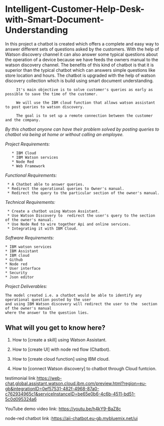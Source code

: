  # Intelligent-Customer-Help-Desk-with-Smart-Document-Understanding

 
 

 In this project a chatbot is created which offers a complete and easy way to answer different sets of questions asked by the customers. With the help of Watson discovery channel it can also answer some typical questions about the operation of a device because we have feeds the owners manual to the watson discovery channel. The benefits of this kind of chatbot is that it is superior than the typical chatbot which can answers simple questions like store location and hours. The chatbot is upgraded with the help of watson discovery collection which is build using smart document understanding.

         It's main objective is to solve customer's queries as early as possible to save the time of the customer. 
         
         We will use the IBM cloud function that allows watson assistant to post queries to watson discovery.

         The goal is to set up a remote connection between the customer and the company. 
         
        
        
   *By this chatbot anyone can have their problem solved by posting queries to chatbot via being at home or without calling an employee.*
   
   

*Project Requirements:*

       * IBM Cloud
       * IBM Watson services
       * Node Red
       * Web Framework

*Functional Requirements:*

     * A Chatbot able to answer queries.
     * Redirect the operational queries to Owner's manual.
     * Redirect the query to the particular section of the owner's manual.


*Technical Requirements:*

     * Create a chatbot using Watson Assistant.
     * Use Watson Discovery to  redirect the user's query to the section of the owner's manual.
     * Use Node Red to wire together Api and online services.
     * Integrating it with IBM Cloud.

*Software Requirements:*

    * IBM watson services
    * IBM Assistant
    * IBM cloud
    * Github
    * Node red
    * User interface
    * Security
    * Json editor


*Project Deliverables:*

    The model created i.e. a chatbot would be able to identify any operational question posted by the user
    and using IBM Watson discovery will redirect the user to the  section of the owner's manual
    where the answer to the question lies.
    
## What will you get to know here?


1. How to [create a skill] using Watson Assistant.


2. How to [create UI] with node red flow (Chatbot).


3. How to [create cloud function] using IBM cloud.


4. How to [connect Watson discovery] to chatbot through Cloud funtcion.

testimonial link https://web-chat.global.assistant.watson.cloud.ibm.com/preview.html?region=eu-gb&integrationID=0ef57531-482f-4968-87a0-c762934965c1&serviceInstanceID=be65e0b6-4c6b-4511-bd51-5c0d095324a6

YouTube demo video link: https://youtu.be/h4kY9-BaZ8c

node-red chatbot link :https://aii-chatbot.eu-gb.mybluemix.net/ui
